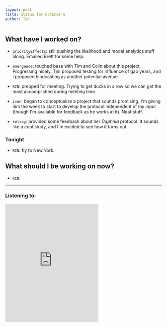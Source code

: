 ```yaml
---
layout: post 
title: Status for October 9 
author: Tad
---
```

 
## What have I worked on?
 
* `priorityEffects`: still pushing the likelihood and model analytics stuff along. Emailed Brett for some help. 
  
* `emergence`: touched base with Tim and Colin about this project. Progressing nicely. Tim proposed testing for influence of gap years, and I proposed hindcasting as another potential avenue. 

* `RCN`: prepped for meeting. Trying to get ducks in a row so we can get the most accomplished during meeting time. 

* `ivan`: began to conceptualize a project that sounds promising. I'm giving him the week to start to develop the protocol independent of my input (though I'm available for feedback as he works at it). Neat stuff. 

* `kelsey`: provided some feedback about her _Daphnia_ protocol. It sounds like a cool study, and I'm excited to see how it turns out. 



### Tonight

* `RCN`: fly to New York.




## What should I be working on now? 

* `RCN`

 
 
 
--- 
 
### Listening to: 

<iframe src='https://embed.spotify.com/?uri=spotify%3Atrack%3A0Ob0FRlho5wKQqLS1Juk4w' width='300' height='380' frameborder='0' allowtransparency='true'></iframe> 

<i class='fa fa-code' style='color:pink'></i> 
